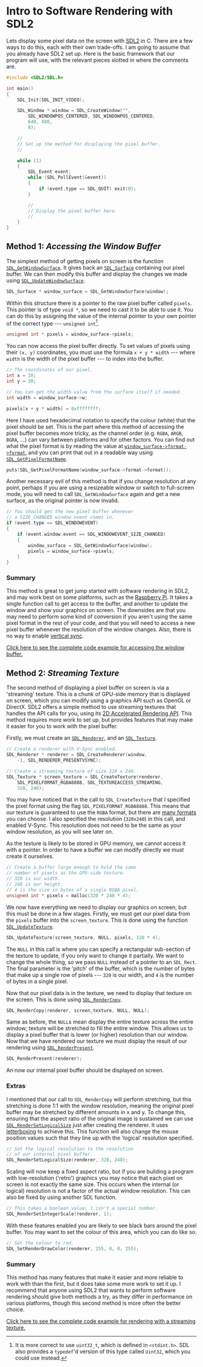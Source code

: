 <!-- Created: 2018-05-24 -->
# Intro to Software Rendering with SDL2
Lets display some pixel data on the screen with [SDL2](https://libsdl.org/) in C. There are a few ways to do this, each with their own trade-offs. I am going to assume that you already have SDL2 set up. Here is the basic framework that our program will use, with the relevant pieces slotted in where the comments are.

```C
#include <SDL2/SDL.h>

int main()
{
    SDL_Init(SDL_INIT_VIDEO);

    SDL_Window * window = SDL_CreateWindow("",
        SDL_WINDOWPOS_CENTERED, SDL_WINDOWPOS_CENTERED,
        640, 480,
        0);

    //
    // Set up the method for displaying the pixel buffer.
    //

    while (1)
    {
        SDL_Event event;
        while (SDL_PollEvent(&event))
        {
            if (event.type == SDL_QUIT) exit(0);
        }

        //
        // Display the pixel buffer here.
        //
    }
}
```

## Method 1: *Accessing the Window Buffer*
The simplest method of getting pixels on screen is the function [`SDL_GetWindowSurface`](https://wiki.libsdl.org/SDL_GetWindowSurface). It gives back an [`SDL_Surface`](https://wiki.libsdl.org/SDL_Surface) containing our pixel buffer. We can then modify this buffer and display the changes we made using [`SDL_UpdateWindowSurface`](https://wiki.libsdl.org/SDL_UpdateWindowSurface).

```C
SDL_Surface * window_surface = SDL_GetWindowSurface(window);
```

Within this structure there is a pointer to the raw pixel buffer called `pixels`. This pointer is of type `void *`, so we need to cast it to be able to use it. You can do this by assigning the value of the internal pointer to your own pointer of the correct type --- `unsigned int`[^1].

```C
unsigned int * pixels = window_surface->pixels;
```

You can now access the pixel buffer directly. To set values of pixels using their `(x, y)` coordinates, you must use the formula `x + y * width` --- where `width` is the width of the pixel buffer --- to index into the buffer.

```C
// The coordinates of our pixel.
int x = 10;
int y = 30;

// You can get the width value from the surface itself if needed.
int width = window_surface->w;

pixels[x + y * width] = 0xffffffff;
```

Here I have used hexadecimal notation to specify the colour (white) that the pixel should be set. This is the part where this method of accessing the pixel buffer becomes more tricky, as the channel order (e.g. `RGBA`, `ARGB`, `BGRA`, ...) can vary between platforms and for other factors. You can find out what the pixel format is by reading the value at [`window_surface->format->format`](https://wiki.libsdl.org/SDL_PixelFormat), and you can print that out in a readable way using [`SDL_GetPixelFormatName`](https://wiki.libsdl.org/SDL_GetPixelFormatName).

```C
puts(SDL_GetPixelFormatName(window_surface->format->format));
```

Another necessary evil of this method is that if you change resolution at any point, perhaps if you are using a resizeable window or switch to full-screen mode, you will need to call `SDL_GetWindowSurface` again and get a new surface, as the original pointer is now invalid.

```C
// You should get the new pixel buffer whenever
// a SIZE_CHANGED window event comes in.
if (event.type == SDL_WINDOWEVENT)
{
    if (event.window.event == SDL_WINDOWEVENT_SIZE_CHANGED)
    {
        window_surface = SDL_GetWindowSurface(window);
        pixels = window_surface->pixels;
    }
}
```

### Summary
This method is great to get jump started with software rendering in SDL2, and may work best on some platforms, such as the [Raspberry Pi](https://www.raspberrypi.org/). It takes a single function call to get access to the buffer, and another to update the window and show your graphics on screen. The downsides are that you may need to perform some kind of conversion if you aren't using the same pixel format in the rest of your code, and that you will need to access a new pixel buffer whenever the resolution of the window changes. Also, there is no way to enable [vertical sync](https://en.wikipedia.org/wiki/Screen_tearing).

[Click here to see the complete code example for accessing the window buffer.](files/sdl2_window_buffer.c)

## Method 2: *Streaming Texture*
The second method of displaying a pixel buffer on screen is via a 'streaming' texture. This is a chunk of GPU-side memory that is displayed on screen, which you can modify using a graphics API such as OpenGL or DirectX. SDL2 offers a simple method to use streaming textures that handles the API calls for you, using its [2D Accelerated Rendering API](https://wiki.libsdl.org/CategoryRender). This method requires more work to set up, but provides features that may make it easier for you to work with the pixel buffer.

Firstly, we must create an [`SDL_Renderer`](https://wiki.libsdl.org/SDL_Renderer), and an [`SDL_Texture`](https://wiki.libsdl.org/SDL_Texture).

```C
// Create a renderer with V-Sync enabled.
SDL_Renderer * renderer = SDL_CreateRenderer(window,
    -1, SDL_RENDERER_PRESENTVSYNC);

// Create a streaming texture of size 320 x 240.
SDL_Texture * screen_texture = SDL_CreateTexture(renderer,
    SDL_PIXELFORMAT_RGBA8888, SDL_TEXTUREACCESS_STREAMING,
    320, 240);
```

You may have noticed that in the call to `SDL_CreateTexture` that I specified the pixel format using the flag `SDL_PIXELFORMAT_RGBA8888`. This means that our texture is guaranteed to use the `RGBA` format, but there are [many formats](https://wiki.libsdl.org/SDL_PixelFormatEnum) you can choose. I also specified the resolution (`320x240`) in this call, and enabled V-Sync. This resolution does not need to be the same as your window resolution, as you will see later on.

As the texture is likely to be stored in GPU memory, we cannot access it with a pointer. In order to have a buffer we can modify directly we must create it ourselves.

```C
// Create a buffer large enough to hold the same
// number of pixels as the GPU-side texture.
// 320 is our width.
// 240 is our height.
// 4 is the size in bytes of a single RGBA pixel.
unsigned int * pixels = malloc(320 * 240 * 4);
```

We now have everything we need to display our graphics on screen, but this must be done in a few stages. Firstly, we must get our pixel data from the `pixels` buffer into the `screen_texture`. This is done using the function [`SDL_UpdateTexture`](https://wiki.libsdl.org/SDL_UpdateTexture).

```C
SDL_UpdateTexture(screen_texture, NULL, pixels, 320 * 4);
```

The `NULL` in this call is where you can specify a rectangular sub-section of the texture to update, if you only want to change it partially. We want to change the whole thing, so we pass `NULL` instead of a pointer to an `SDL_Rect`. The final parameter is the 'pitch' of the buffer, which is the number of bytes that make up a single row of pixels --- `320` is our width, and `4` is the number of bytes in a single pixel.

Now that our pixel data is in the texture, we need to display that texture on the screen. This is done using [`SDL_RenderCopy`](https://wiki.libsdl.org/SDL_RenderCopy).

```C
SDL_RenderCopy(renderer, screen_texture, NULL, NULL);
```

Same as before, the `NULL`s mean display the entire texture across the entire window; texture will be stretched to fill the entire window. This allows us to display a pixel buffer that is lower (or higher) resolution than our window. Now that we have rendered our texture we must display the result of our rendering using [`SDL_RenderPresent`](https://wiki.libsdl.org/SDL_RenderPresent).

```C
SDL_RenderPresent(renderer);
```

An now our internal pixel buffer should be displayed on screen.

### Extras
I mentioned that our call to `SDL_RenderCopy` will perform stretching, but this stretching is done 1:1 with the window resolution, meaning the original pixel buffer may be stretched by different amounts in x and y. To change this, ensuring that the aspect ratio of the original image is sustained we can use [`SDL_RenderSetLogicalSize`](https://wiki.libsdl.org/SDL_RenderSetLogicalSize) just after creating the renderer. It uses [letterboxing](https://en.wikipedia.org/wiki/Letterboxing_(filming)) to achieve this. This function will also change the mouse position values such that they line up with the 'logical' resolution specified.

```C
// Set the logical resolution to the resolution
// of our internal pixel buffer.
SDL_RenderSetLogicalSize(renderer, 320, 240);
```

Scaling will now keep a fixed aspect ratio, but if you are building a program with low-resolution ('retro') graphics you may notice that each pixel on screen is not exactly the same size. This occurs when the internal (or logical) resolution is not a factor of the actual window resolution. This can also be fixed by using another SDL function.

```C
// This takes a boolean value; 1 isn't a special number.
SDL_RenderSetIntegerScale(renderer, 1);
```

With these features enabled you are likely to see black bars around the pixel buffer. You may want to set the colour of this area, which you can do like so.

```C
// Set the colour to red.
SDL_SetRenderDrawColor(renderer, 255, 0, 0, 255);
```

### Summary
This method has many features that make it easier and more reliable to work with than the first, but it does take some more work to set it up. I recommend that anyone using SDL2 that wants to perform software rendering should give both methods a try, as they differ in performance on various platforms, though this second method is more often the better choice.

[Click here to see the complete code example for rendering with a streaming texture.](files/sdl2_streaming_buffer.c)

[^1]: It is more correct to use `uint32_t`, which is defined in `<stdint.h>`. SDL also provides a `typedef`'d version of this type called `Uint32`, which you could use instead.
